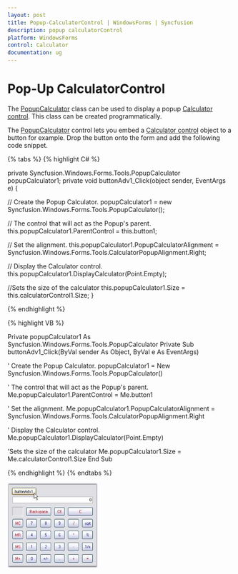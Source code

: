 ```yaml
---
layout: post
title: Popup-CalculatorControl | WindowsForms | Syncfusion
description: popup calculatorControl
platform: WindowsForms
control: Calculator
documentation: ug
---
```


# Pop-Up CalculatorControl

The [PopupCalculator](https://help.syncfusion.com/cr/windowsforms/Syncfusion.Windows.Forms.Tools.PopupCalculator.html) class can be used to display a popup [Calculator control](https://help.syncfusion.com/cr/windowsforms/Syncfusion.Windows.Forms.Tools.CalculatorControl.html). This class can be created programmatically. 

The [PopupCalculator](https://help.syncfusion.com/cr/windowsforms/Syncfusion.Windows.Forms.Tools.PopupCalculator.html) control lets you embed a [Calculator control](https://help.syncfusion.com/cr/windowsforms/Syncfusion.Windows.Forms.Tools.CalculatorControl.html) object to a button for example. Drop the button onto the form and add the following code snippet.

{% tabs %}
{% highlight C# %}

private Syncfusion.Windows.Forms.Tools.PopupCalculator popupCalculator1;
private void buttonAdv1_Click(object sender, EventArgs e)
{

// Create the Popup Calculator.
    popupCalculator1 = new Syncfusion.Windows.Forms.Tools.PopupCalculator();

// The control that will act as the Popup's parent.
    this.popupCalculator1.ParentControl = this.button1;

// Set the alignment.
    this.popupCalculator1.PopupCalculatorAlignment = Syncfusion.Windows.Forms.Tools.CalculatorPopupAlignment.Right;

// Display the Calculator control.
    this.popupCalculator1.DisplayCalculator(Point.Empty);

//Sets the size of the calculator
    this.popupCalculator1.Size = this.calculatorControl1.Size;
}

{% endhighlight %}

{% highlight VB %}

Private popupCalculator1 As Syncfusion.Windows.Forms.Tools.PopupCalculator
Private Sub buttonAdv1_Click(ByVal sender As Object, ByVal e As EventArgs)

' Create the Popup Calculator. 
popupCalculator1 = New Syncfusion.Windows.Forms.Tools.PopupCalculator()

' The control that will act as the Popup's parent. 
Me.popupCalculator1.ParentControl = Me.button1

' Set the alignment. 
Me.popupCalculator1.PopupCalculatorAlignment = Syncfusion.Windows.Forms.Tools.CalculatorPopupAlignment.Right

' Display the Calculator control. 
Me.popupCalculator1.DisplayCalculator(Point.Empty)

'Sets the size of the calculator 
Me.popupCalculator1.Size = Me.calculatorControl1.Size
End Sub

{% endhighlight %}
{% endtabs %}

![PopupCalculator control created programmatically](Overview_images/Overview_img126.jpeg)
